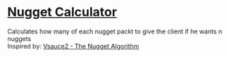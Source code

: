 # [Nugget Calculator](//htmlpreview.github.io/?//github.com/Antosser/nugget-calculator/blob/master/index.html)
Calculates how many of each nugget packt to give the client if he wants n nuggets  
Inspired by: [Vsauce2 - The Nugget Algorithm](//youtu.be/FJtaaM7Txys)
